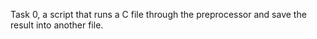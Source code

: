 Task 0, a script that runs a C file through the preprocessor and save the result into another file.
